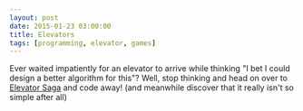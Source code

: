 ```yaml
---
layout: post
date: 2015-01-23 03:00:00
title: Elevators
tags: [programming, elevator, games]
---
```

Ever waited impatiently for an elevator to arrive while thinking "I bet I could design a better algorithm for this"? Well, stop thinking and head on over to [Elevator Saga](http://play.elevatorsaga.com) and code away! (and meanwhile discover that it really isn't so simple after all)
